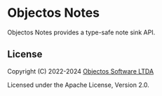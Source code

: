# Objectos Notes

Objectos Notes provides a type-safe note sink API.

## License

Copyright (C) 2022-2024 [Objectos Software LTDA](https://www.objectos.com.br)

Licensed under the Apache License, Version 2.0.